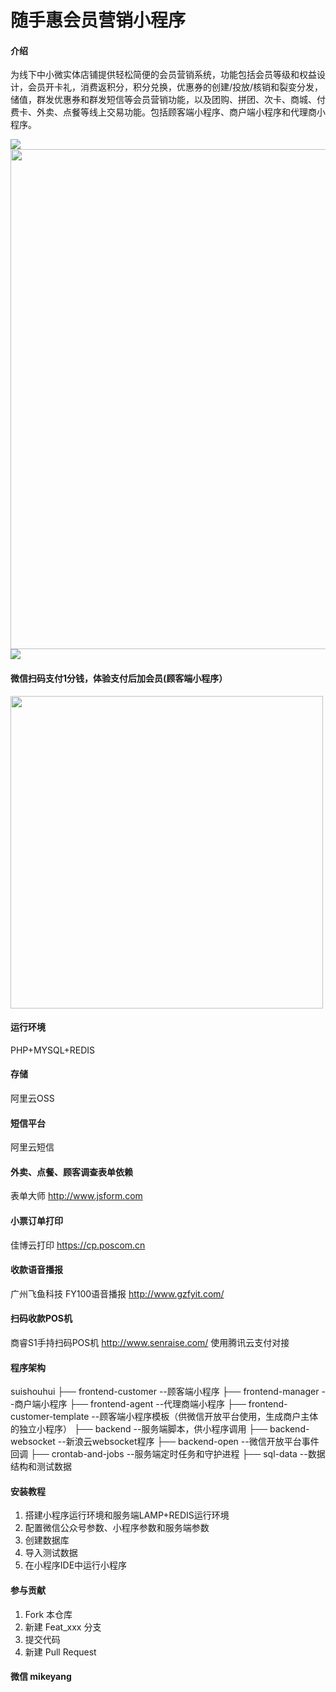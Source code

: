 # 随手惠会员营销小程序

#### 介绍
为线下中小微实体店铺提供轻松简便的会员营销系统，功能包括会员等级和权益设计，会员开卡礼，消费返积分，积分兑换，优惠券的创建/投放/核销和裂变分发，储值，群发优惠券和群发短信等会员营销功能，以及团购、拼团、次卡、商城、付费卡、外卖、点餐等线上交易功能。包括顾客端小程序、商户端小程序和代理商小程序。

<img src="https://images.gitee.com/uploads/images/2020/0421/115035_73a08d00_1351473.jpeg">

<img src="https://images.gitee.com/uploads/images/2020/0421/114543_fca92fcd_1351473.jpeg" width="800px">

<img src="https://images.gitee.com/uploads/images/2020/0421/121459_c84d8b36_1351473.jpeg">

#### 微信扫码支付1分钱，体验支付后加会员(顾客端小程序）
<img src="https://images.gitee.com/uploads/images/2020/0421/114544_9c10c8f2_1351473.jpeg" width="500px">


#### 运行环境
PHP+MYSQL+REDIS

#### 存储
阿里云OSS

#### 短信平台
阿里云短信

#### 外卖、点餐、顾客调查表单依赖
表单大师 http://www.jsform.com

#### 小票订单打印
佳博云打印 https://cp.poscom.cn

#### 收款语音播报
广州飞鱼科技 FY100语音播报 http://www.gzfyit.com/

#### 扫码收款POS机
商睿S1手持扫码POS机 http://www.senraise.com/ 使用腾讯云支付对接


#### 程序架构
suishouhui
├── frontend-customer --顾客端小程序
├── frontend-manager  --商户端小程序
├── frontend-agent    --代理商端小程序
├── frontend-customer-template  --顾客端小程序模板（供微信开放平台使用，生成商户主体的独立小程序）
├── backend           --服务端脚本，供小程序调用
├── backend-websocket --新浪云websocket程序
├── backend-open      --微信开放平台事件回调
├── crontab-and-jobs  --服务端定时任务和守护进程
├── sql-data          --数据结构和测试数据

#### 安装教程

1.  搭建小程序运行环境和服务端LAMP+REDIS运行环境
2.  配置微信公众号参数、小程序参数和服务端参数
3.  创建数据库
4.  导入测试数据
5.  在小程序IDE中运行小程序


#### 参与贡献

1.  Fork 本仓库
2.  新建 Feat_xxx 分支
3.  提交代码
4.  新建 Pull Request

#### 微信 mikeyang

